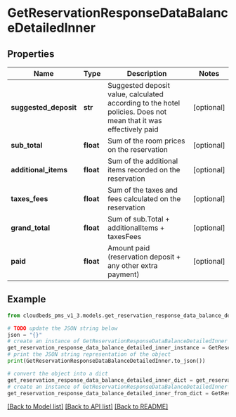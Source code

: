 # GetReservationResponseDataBalanceDetailedInner


## Properties

Name | Type | Description | Notes
------------ | ------------- | ------------- | -------------
**suggested_deposit** | **str** | Suggested deposit value, calculated according to the hotel policies. Does not mean that it was effectively paid | [optional] 
**sub_total** | **float** | Sum of the room prices on the reservation | [optional] 
**additional_items** | **float** | Sum of the additional items recorded on the reservation | [optional] 
**taxes_fees** | **float** | Sum of the taxes and fees calculated on the reservation | [optional] 
**grand_total** | **float** | Sum of sub.Total + additionalItems + taxesFees | [optional] 
**paid** | **float** | Amount paid (reservation deposit + any other extra payment) | [optional] 

## Example

```python
from cloudbeds_pms_v1_3.models.get_reservation_response_data_balance_detailed_inner import GetReservationResponseDataBalanceDetailedInner

# TODO update the JSON string below
json = "{}"
# create an instance of GetReservationResponseDataBalanceDetailedInner from a JSON string
get_reservation_response_data_balance_detailed_inner_instance = GetReservationResponseDataBalanceDetailedInner.from_json(json)
# print the JSON string representation of the object
print(GetReservationResponseDataBalanceDetailedInner.to_json())

# convert the object into a dict
get_reservation_response_data_balance_detailed_inner_dict = get_reservation_response_data_balance_detailed_inner_instance.to_dict()
# create an instance of GetReservationResponseDataBalanceDetailedInner from a dict
get_reservation_response_data_balance_detailed_inner_from_dict = GetReservationResponseDataBalanceDetailedInner.from_dict(get_reservation_response_data_balance_detailed_inner_dict)
```
[[Back to Model list]](../README.md#documentation-for-models) [[Back to API list]](../README.md#documentation-for-api-endpoints) [[Back to README]](../README.md)


